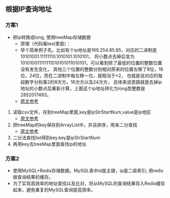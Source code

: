 ## 根据IP查询地址

### 方案1

- 把ip转换成long, 使用treeMap存储数据
  - 原理（代码看test里面）：
  - 举个简单例子先，比如有个ip地址是169.254.85.85，对应的二进制是10101001.11111110.1010101.1010101，
将小数点去掉后变为101010011111111010101011010101，可以看到除了最低的位置的整数位置没有发生变化，
其他三个位置的整数分别相对原来的位置左移了8位，16位，24位，而在二进制中每左移一位，就相当于*2，
也就是说对应的每段数字分别乘2的8次方，16次方以及24次方，
总体来说思路就是去掉ip地址的小数点后重新计算，上面这个ip地址转化为long型整数是2852017493。
  - [原文参考](https://blog.csdn.net/a532672728/java/article/details/78197767)
1. 读取csv文件，存到treeMap里面,key是ipStrStartNum,value是ip地区
   - [原文参考](https://www.cnblogs.com/leihupqrst/p/3508410.html) 
2. 把treeMap的key保存到ArrayList中，并且排序，用来二分查找
   - [原文参考](https://www.cnblogs.com/yydcdut/p/3825721.html)
3. 二分法查找list得到key.key是ipStrStartNum
4. 再用key去treeMap里面查找ip的地址

### 方案2

- 使用MySQL+Redis存储数据。MySQL表中id是主键，ip是二级索引; 用redis做查询结果的缓存。
- 为了实现高效率的地址查找以及比对，将从MySQL的查询结果存入Redis缓存起来，避免重复的MySQL查询提高效率。



